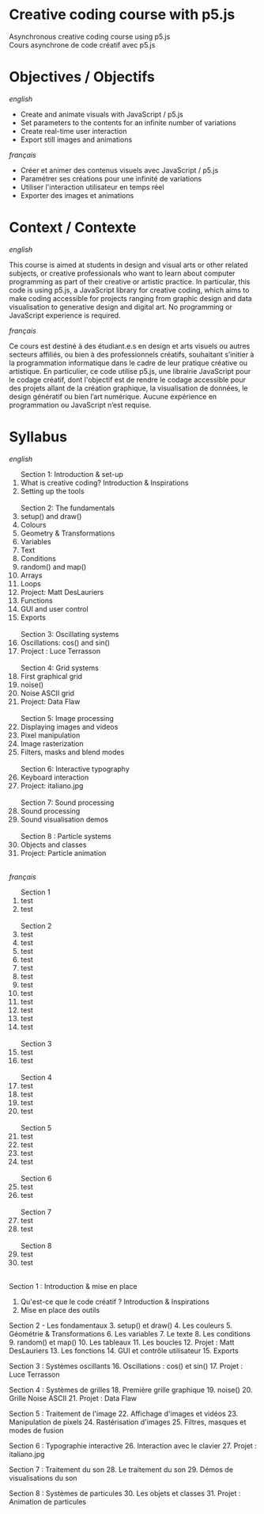 # Creative coding course with p5.js
Asynchronous creative coding course using p5.js
<br>Cours asynchrone de code créatif avec p5.js

# Objectives / Objectifs
_english_
- Create and animate visuals with JavaScript / p5.js
- Set parameters to the contents for an infinite number of variations
- Create real-time user interaction
- Export still images and animations

_français_
- Créer et animer des contenus visuels avec JavaScript / p5.js
- Paramétrer ses créations pour une infinité de variations
- Utiliser l'interaction utilisateur en temps réel
- Exporter des images et animations

# Context / Contexte
_english_

This course is aimed at students in design and visual arts or other related subjects, or creative professionals who want to learn about computer programming as part of their creative or artistic practice. In particular, this code is using p5.js, a JavaScript library for creative coding, which aims to make coding accessible for projects ranging from graphic design and data visualisation to generative design and digital art. No programming or JavaScript experience is required.

_français_

Ce cours est destiné à des étudiant.e.s en design et arts visuels ou autres secteurs affiliés, ou bien à des professionnels créatifs, souhaitant s’initier à la programmation informatique dans le cadre de leur pratique créative ou artistique. En particulier, ce code utilise p5.js, une librairie JavaScript pour le codage créatif, dont l'objectif est de rendre le codage accessible pour des projets allant de la création graphique, la visualisation de données, le design génératif ou bien l’art numérique. Aucune expérience en programmation ou JavaScript n’est requise.

# Syllabus
_english_

<ol>
  Section 1: Introduction & set-up
  <li>What is creative coding? Introduction & Inspirations</li>
  <li>Setting up the tools</li>
  <br>
  Section 2: The fundamentals
  <li>setup() and draw()</li>
  <li>Colours</li>
  <li>Geometry & Transformations</li>
  <li>Variables</li>
  <li>Text</li>
  <li>Conditions</li>
  <li>random() and map()</li>
  <li>Arrays</li>
  <li>Loops</li>
  <li>Project: Matt DesLauriers</li>
  <li>Functions</li>
  <li>GUI and user control</li>
  <li>Exports</li>
  <br>
  Section 3: Oscillating systems
  <li>Oscillations: cos() and sin()</li>
  <li>Project : Luce Terrasson</li>
  <br>
  Section 4: Grid systems
  <li>First graphical grid</li>
  <li>noise()</li>
  <li>Noise ASCII grid</li>
  <li>Project: Data Flaw</li>
  <br>
  Section 5: Image processing
  <li>Displaying images and videos</li>
  <li>Pixel manipulation</li>
  <li>Image rasterization</li>
  <li>Filters, masks and blend modes</li>
  <br>
  Section 6: Interactive typography
  <li>Keyboard interaction</li>
  <li>Project: italiano.jpg</li>
  <br>
  Section 7: Sound processing
  <li>Sound processing</li>
  <li>Sound visualisation demos</li>
  <br>
  Section 8 : Particle systems
  <li>Objects and classes</li>
  <li>Project: Particle animation</li>
  <br>
</ol>


_français_

<ol>
  Section 1
  <li>test</li>
  <li>test</li>
  <br>
  Section 2
  <li>test</li>
  <li>test</li>
  <li>test</li>
  <li>test</li>
  <li>test</li>
  <li>test</li>
  <li>test</li>
  <li>test</li>
  <li>test</li>
  <li>test</li>
  <li>test</li>
  <li>test</li>
  <br>
  Section 3
  <li>test</li>
  <li>test</li>
  <br>
  Section 4
  <li>test</li>
  <li>test</li>
  <li>test</li>
  <li>test</li>
  <br>
  Section 5
  <li>test</li>
  <li>test</li>
  <li>test</li>
  <li>test</li>
  <br>
  Section 6
  <li>test</li>
  <li>test</li>
  <br>
  Section 7
  <li>test</li>
  <li>test</li>
  <br>
  Section 8
  <li>test</li>
  <li>test</li>
  <br>
</ol>

Section 1 : Introduction & mise en place
1. Qu'est-ce que le code créatif ? Introduction & Inspirations
2. Mise en place des outils

Section 2 - Les fondamentaux
3. setup() et draw()
4. Les couleurs
5. Géométrie & Transformations
6. Les variables
7. Le texte
8. Les conditions
9. random() et map()
10. Les tableaux
11. Les boucles
12. Projet : Matt DesLauriers
13. Les fonctions
14. GUI et contrôle utilisateur
15. Exports

Section 3 : Systèmes oscillants
16. Oscillations : cos() et sin()
17. Projet : Luce Terrasson

Section 4 : Systèmes de grilles
18. Première grille graphique
19. noise()
20. Grille Noise ASCII
21. Projet : Data Flaw

Section 5 : Traitement de l'image
22. Affichage d'images et vidéos
23. Manipulation de pixels
24. Rastérisation d'images
25. Filtres, masques et modes de fusion

Section 6 : Typographie interactive
26. Interaction avec le clavier
27. Projet : italiano.jpg

Section 7 : Traitement du son
28. Le traitement du son
29. Démos de visualisations du son

Section 8 : Systèmes de particules
30. Les objets et classes
31. Projet : Animation de particules

